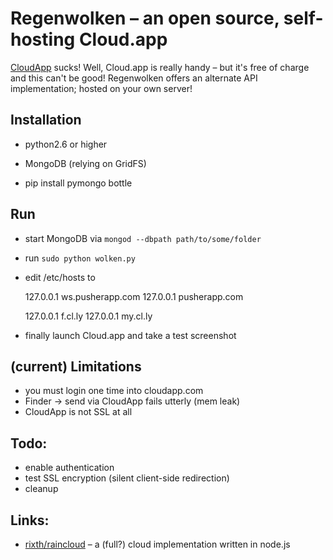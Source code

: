 # Regenwolken – an open source, self-hosting Cloud.app

[CloudApp](http://getcloudapp.com/) sucks! Well, Cloud.app is really handy –
but it's free of charge and this can't be good! Regenwolken offers an
alternate API implementation; hosted on your own server!

## Installation

- python2.6 or higher
- MongoDB (relying on GridFS)

- pip install pymongo bottle

## Run

- start MongoDB via `mongod --dbpath path/to/some/folder`
- run `sudo python wolken.py`
- edit /etc/hosts to
    
    127.0.0.1 ws.pusherapp.com
    127.0.0.1 pusherapp.com

    127.0.0.1 f.cl.ly
    127.0.0.1 my.cl.ly
    
- finally launch Cloud.app and take a test screenshot

## (current) Limitations

- you must login one time into cloudapp.com
- Finder -> send via CloudApp fails utterly (mem leak)
- CloudApp is not SSL at all

## Todo:

- enable authentication
- test SSL encryption (silent client-side redirection)
- cleanup

## Links:

- [rixth/raincloud](https://github.com/rixth/raincloud) – a (full?) cloud
  implementation written in node.js